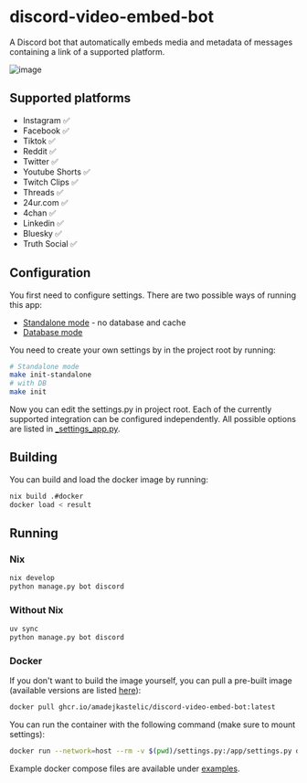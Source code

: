 # discord-video-embed-bot
A Discord bot that automatically embeds media and metadata of messages containing a link of a supported platform.

![image](https://github.com/amadejkastelic/discord-video-embed-bot/assets/26391003/bada7a36-db0d-44ba-89ee-afe4f79ad7d3)


## Supported platforms
- Instagram ✅
- Facebook ✅
- Tiktok ✅
- Reddit ✅
- Twitter ✅
- Youtube Shorts ✅
- Twitch Clips ✅
- Threads ✅
- 24ur.com ✅
- 4chan ✅
- Linkedin ✅
- Bluesky ✅
- Truth Social ✅

## Configuration

You first need to configure settings. There are two possible ways of running this app:
- [Standalone mode](conf/settings_base_standalone.py) - no database and cache
- [Database mode](conf/settings_base.py)

You need to create your own settings by in the project root by running:
```bash
# Standalone mode
make init-standalone
# with DB
make init
```

Now you can edit the settings.py in project root. Each of the currently supported integration can be configured independently. All possible options are listed in [_settings_app.py](conf/_settings_app.py).

## Building

You can build and load the docker image by running:
```bash
nix build .#docker
docker load < result
```

## Running

### Nix

```bash
nix develop
python manage.py bot discord
```

### Without Nix

```bash
uv sync
python manage.py bot discord
```

### Docker

If you don't want to build the image yourself, you can pull a pre-built image (available versions are listed [here](https://github.com/amadejkastelic/discord-video-embed-bot/pkgs/container/discord-video-embed-bot)):
```bash
docker pull ghcr.io/amadejkastelic/discord-video-embed-bot:latest
```

You can run the container with the following command (make sure to mount settings):
```bash
docker run --network=host --rm -v $(pwd)/settings.py:/app/settings.py discord-video-embed-bot discord_bot
```

Example docker compose files are available under [examples](examples).
